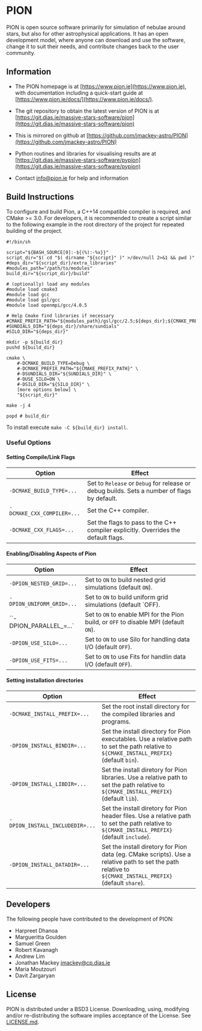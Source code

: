 # PION

PION is open source software primarily for simulation of nebulae around stars, but also for other astrophysical applications.  It has an open development model, where anyone can download and use the software, change it to suit their needs, and contribute changes back to the user community.


## Information

 * The PION homepage is at [https://www.pion.ie](https://www.pion.ie), with documentation including a quick-start guide at [https://www.pion.ie/docs/](https://www.pion.ie/docs/).

 * The git repository to obtain the latest version of PION is at [https://git.dias.ie/massive-stars-software/pion](https://git.dias.ie/massive-stars-software/pion)

 * This is mirrored on github at [https://github.com/jmackey-astro/PION](https://github.com/jmackey-astro/PION)

 * Python routines and libraries for visualising results are at [https://git.dias.ie/massive-stars-software/pypion](https://git.dias.ie/massive-stars-software/pypion)

 * Contact [info@pion.ie](mailto:info@pion.ie) for help and information


## Build Instructions

To configure and build Pion, a C++14 compatible compiler is required, and CMake >= 3.0. For developers, it is recommended to create a script similar to the following example in the root directory of the project for repeated building of the project. 

```
#!/bin/sh

script="${BASH_SOURCE[0]:-${(%):-%x}}"
script_dir="$( cd "$( dirname "${script}" )" >/dev/null 2>&1 && pwd )"
#deps_dir="${script_dir}/extra_libraries"
#modules_path="/path/to/modules"
build_dir="${script_dir}/build"

# (optionally) load any modules
#module load cmake3
#module load gcc
#module load gsl/gcc
#module load openmpi/gcc/4.0.5

# Help Cmake find libraries if necessary
#CMAKE_PREFIX_PATH="${modules_path}/gsl/gcc/2.5;${deps_dir};${CMAKE_PREFIX_PATH}"
#SUNDIALS_DIR="${deps_dir}/share/sundials"
#SILO_DIR="${deps_dir}"

mkdir -p ${build_dir}
pushd ${build_dir}

cmake \
    #-DCMAKE_BUILD_TYPE=Debug \
    #-DCMAKE_PREFIX_PATH="${CMAKE_PREFIX_PATH}" \
    #-DSUNDIALS_DIR="${SUNDIALS_DIR}" \
    #-DUSE_SILO=ON \
    #-DSILO_DIR="${SILO_DIR}" \
    [more options below] \
    "${script_dir}"

make -j 4

popd # build_dir
```

To install execute `make -C ${build_dir} install`.

### Useful Options

#### Setting Compile/Link Flags
Option | Effect
------ | ------
`-DCMAKE_BUILD_TYPE=...`   | Set to `Release` or `Debug` for release or debug builds. Sets a number of flags by default.
`-DCMAKE_CXX_COMPILER=...` | Set the C++ compiler.
`-DCMAKE_CXX_FLAGS=...`    | Set the flags to pass to the C++ compiler explicitly. Overrides the default flags.

#### Enabling/Disabling Aspects of Pion
Option | Effect
------ | ------
`-DPION_NESTED_GRID=...`| Set to `ON` to build nested grid simulations (default `ON`).
`-DPION_UNIFORM_GRID=...`| Set to `ON` to build uniform grid simulations (default `OFF).
``-DPION_PARALLEL_=...`  | Set to `ON` to enable MPI for the Pion build, or `OFF` to disable MPI (default `ON`).
`-DPION_USE_SILO=...`   | Set to `ON` to use Silo for handling data I/O (default `OFF`).
`-DPION_USE_FITS=...`   | Set to `ON` to use Fits for handlin data I/O (default `OFF`).

#### Setting installation directories
Option | Effect
------ | ------
`-DCMAKE_INSTALL_PREFIX=...` | Set the root install directory for the compiled libraries and programs. 
`-DPION_INSTALL_BINDIR=...`  |  Set the install directory for Pion executables. Use a relative path to set the path relative to `${CMAKE_INSTALL_PREFIX}` (default `bin`).
`-DPION_INSTALL_LIBDIR=...`  |  Set the install diretory for Pion libraries. Use a relative path to set the path relative to `${CMAKE_INSTALL_PREFIX}` (default `lib`).
`-DPION_INSTALL_INCLUDEDIR=...`  |  Set the install diretory for Pion header files. Use a relative path to set the path relative to `${CMAKE_INSTALL_PREFIX}` (default `include`).
`-DPION_INSTALL_DATADIR=...`  |  Set the install diretory for Pion data (eg. CMake scripts). Use a relative path to set the path relative to `${CMAKE_INSTALL_PREFIX}` (default `share`).


## Developers

The following people have contributed to the development of PION:

  * Harpreet Dhanoa
  * Margueritta Goulden   
  * Samuel Green
  * Robert Kavanagh
  * Andrew Lim
  * Jonathan Mackey       <jmackey@cp.dias.ie>
  * Maria Moutzouri    
  * Davit Zargaryan


## License

PION is distributed under a BSD3 License.  Downloading, using, modifying and/or re-distributing the software implies acceptance of the License.  See [LICENSE.md](https://git.dias.ie/massive-stars-software/pion/-/blob/master/LICENSE.md).


